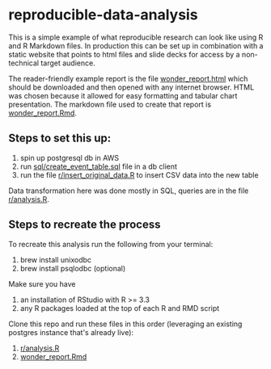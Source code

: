 # reproducible-data-analysis

This is a simple example of what reproducible research can look like using R and R Markdown files. In production this can be set up in combination with a static website that points to html files and slide decks for access by a non-technical target audience.

The reader-friendly example report is the file [wonder_report.html](wonder_report.html) which should be downloaded and then opened with any internet browser. HTML was chosen because it allowed for easy formatting and tabular chart presentation. The markdown file used to create that report is [wonder_report.Rmd](wonder_report.Rmd).

## Steps to set this up:

1) spin up postgresql db in AWS
2) run [sql/create_event_table.sql](sql/create_event_table.sql) file in a db client
3) run the file [r/insert_original_data.R](r/insert_original_data.R) to insert CSV data into the new table

Data transformation here was done mostly in SQL, queries are in the file [r/analysis.R](r/analysis.R).

## Steps to recreate the process

To recreate this analysis run the following from your terminal:
1) brew install unixodbc
2) brew install psqlodbc (optional)

Make sure you have
1) an installation of RStudio with R >= 3.3
2) any R packages loaded at the top of each R and RMD script

Clone this repo and run these files in this order (leveraging an existing postgres instance that's already live):
1) [r/analysis.R](r/analysis.R)
2) [wonder_report.Rmd](wonder_report.Rmd)
